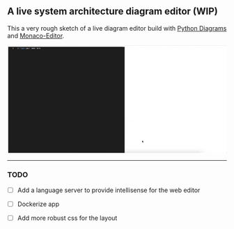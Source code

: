 ## A live system architecture diagram editor (WIP)

This a very rough sketch of a live diagram editor build with [Python Diagrams](https://github.com/mingrammer/diagrams) and [Monaco-Editor](https://github.com/microsoft/monaco-editor).


<img src="./.github/assets/demo.gif"/>

<hr/>

### TODO
- [ ] Add a language server to provide intellisense for the web editor
- [ ] Dockerize app
- [ ] Add more robust css for the layout
 